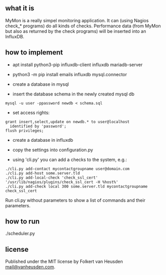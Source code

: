 what it is
----------

MyMon is a really simpel monitoring application.
It can (using Nagios check_* programs) do all kinds of checks.
Performance data (from MyMon but also as returned by the check
programs) will be inserted into an InfluxDB.


how to implement
----------------

* apt install python3-pip influxdb-client influxdb mariadb-server

* python3 -m pip install emails influxdb mysql.connector

* create a database in mysql

* insert the database schema in the newly created mysql db
```
mysql -u user -ppassword newdb < schema.sql
```

* set access rights:
```
grant insert,select,update on newdb.* to user@localhost
  identified by 'password';
flush privileges;
```

* create a database in influxdb

* copy the settings into configuration.py

* using 'cli.py' you can add a checks to the system, e.g.:
```
./cli.py add-contact mycontactgroupname user@domain.com
./cli.py add-host some.server.tld
./cli.py add-local-check 'check_ssl_cert' '/usr/lib/nagios/plugins/check_ssl_cert -H %host%'
./cli.py add-check local 300 some.server.tld mycontactgroupname check_ssl_cert
```

  Run cli.py without parameters to show a list of commands and their parameters.


how to run
----------

./scheduler.py


license
-------

Published under the MIT license by
Folkert van Heusden <mail@vanheusden.com>.

